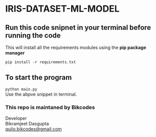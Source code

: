 # IRIS-DATASET-ML-MODEL

## Run this code snipnet in your terminal before running the code
This will install all the requirements modules using the **pip package manager**

```pip install -r requirements.txt``` 

## To start the program
```python main.py```
<br/>
Use the abpve snippet in terminal.

### This repo is maintaned by Bikcodes
Developer  <br />
Bikramjeet Dasgupta  <br />
quilo.bikcodes@gmail.com 